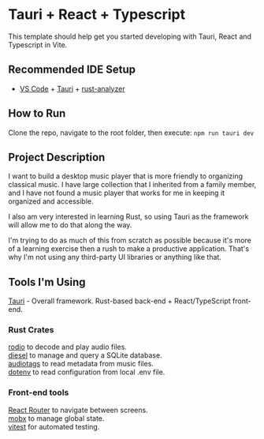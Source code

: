 # Tauri + React + Typescript

This template should help get you started developing with Tauri, React and Typescript in Vite.

## Recommended IDE Setup

- [VS Code](https://code.visualstudio.com/) + [Tauri](https://marketplace.visualstudio.com/items?itemName=tauri-apps.tauri-vscode) + [rust-analyzer](https://marketplace.visualstudio.com/items?itemName=rust-lang.rust-analyzer)

## How to Run
Clone the repo, navigate to the root folder, then execute:
```npm run tauri dev```

## Project Description
I want to build a desktop music player that is more friendly to organizing classical music. I have large collection that I inherited from a family member, and I have not found a music player that works for me in keeping it organized and accessible.

I also am very interested in learning Rust, so using Tauri as the framework will allow me to do that along the way.

I'm trying to do as much of this from scratch as possible because it's more of a learning exercise then a rush to make a productive application. That's why I'm not using any third-party UI libraries or anything like that.

## Tools I'm Using
[Tauri](https://tauri.app/) - Overall framework. Rust-based back-end + React/TypeScript front-end.
### Rust Crates
[rodio](https://docs.rs/rodio/latest/rodio/) to decode and play audio files.
<br>
[diesel](https://diesel.rs/) to manage and query a SQLite database.
<br>
[audiotags](https://docs.rs/audiotags/latest/audiotags/) to read metadata from music files.
<br>
[dotenv](https://docs.rs/dotenv/latest/dotenv/) to read configuration from local .env file.
### Front-end tools
[React Router](https://reactrouter.com/) to navigate between screens.
<br>
[mobx](https://github.com/mobxjs/mobx) to manage global state.
<br>
[vitest](https://vitest.dev/guide/) for automated testing.


